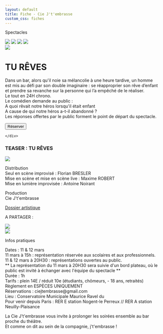 ```yaml
---
layout: default
title: Fiche - Cie J't'embrasse
custom_css: fiches
---
```


<div id="retour">
    <p>Spectacles</p>
</div>
<div id="tout">
    <div id="fiche">
        <div id="box">
            <div id="images-min">
                <a href="https://placeholder.com"><img src="https://via.placeholder.com/125"></a>
                <a href="https://placeholder.com"><img src="https://via.placeholder.com/125"></a>
                <a href="https://placeholder.com"><img src="https://via.placeholder.com/125"></a>
                <a href="https://placeholder.com"><img src="https://via.placeholder.com/35"></a>
            </div>
            <div id="image-max">
                <a href="https://placeholder.com"><img src="https://via.placeholder.com/426x500"></a>
            </div>
        </div>
        <div id="textes-fiche">
            <h1>TU RÊVES</h1>
            <p>Dans un bar, alors qu'il noie sa mélancolie à une heure tardive, un homme est mis au défi par son double imaginaire : se réapproprier son rêve d’enfant et prendre sa revanche sur la personne qui l’a empêché de le réaliser.<br> Le tout en 24H
                chrono. <br> Le comédien demande au public :<br> A quoi rêvait notre héros lorsqu'il était enfant<br> A cause de qui notre héros a-t-il abandonné ?<br> Les réponses offertes par le public forment le point de départ du spectacle.</p>
        </div>
        <div id="clic">
            <button class="btn-reserver"><span>Réserver</span></button>
        </div>

    </div>

</div>

<div id="trailer">
    <div id="titre-deux">
        <h3>TEASER : TU RÊVES</h3>
    </div>
    <div id="teaser">
        <div id="video">
            <a href="https://placeholder.com"><img src="https://via.placeholder.com/561x359"></a>
        </div>
        <div id="distribution">
            <p><span class="gros">Distribution</span> <br> Seul en scène improvisé : Florian BRESLER <br> Mise en scène et mise en scène live : Maxime ROBERT<br> Mise en lumière improvisée : Antoine Noirant
            </p>
            <p><span class="gros">Production</span> <br> Cie J't'embrasse
            </p>
            <a href=""><span class="gros">Dossier artistique</span></a>
            </p>
            <div id="partager">
                <p>A PARTAGER :</p>
                <div id="reseaux">
                    <div id="fb">
                        <a href="https://placeholder.com"><img src="https://via.placeholder.com/39x39"></a>
                    </div>
                    <div id="fb">
                        <a href="https://placeholder.com"><img src="https://via.placeholder.com/39x39"></a>
                    </div>
                </div>
            </div>
        </div>
    </div>
    <div id="infos">
        <div id="pratique">
            <p class="gros">Infos pratiques</p>
        </div>
        <div id="details">
            <p> <span class="rose">Dates :</span> 11 & 12 mars <br>
                <span class="rose"> 11 mars à 15h : </span>représentation réservée aux scolaires et aux professionnels.<br>
                <span class="rose">11 & 12 mars à 20H30 :</span> représentations ouvertes au public.<br> ** La représentation du 11 mars à 20H30 sera suivie d'un bord plateau, où le public est invité à échanger avec l'équipe du spectacle **<br>
                <span class="rose">Durée :</span> 1h<br>
                <span class="rose">Tarifs : </span>plein 14E / réduit 10e (étudiants, chômeurs, - 18 ans, retraités)<br> Règlement en ESPÈCES UNIQUEMENT<br>
                <span class="rose">Réservations : </span>ciejtembrasse@gmail.com<br>
                <span class="rose">Lieu :</span> Conservatoire Municipale Maurice Ravel du <br>
                <span class="rose">Pour venir depuis Paris : </span>RER E station Nogent-le Perreux // RER A station Neuilly-Plaisance
            </p>
            <p> La Cie J't'embrasse vous invite à prolonger les soirées ensemble au bar proche du théâtre.<br> Et comme on dit au sein de la compagnie, j't'embrasse !
            </p>
        </div>
    </div>
</div>

